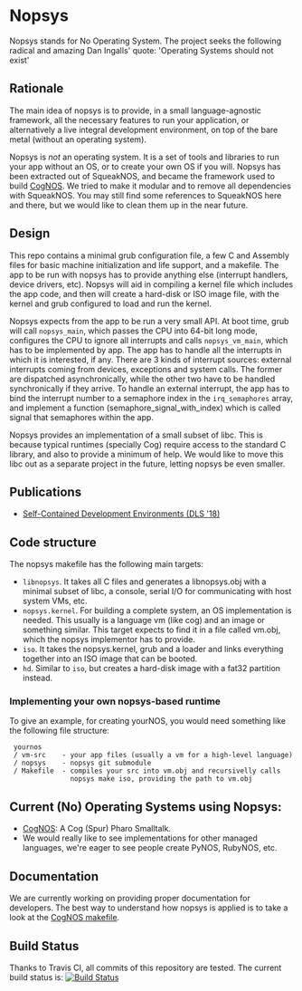 # Nopsys
Nopsys stands for No Operating System. The project seeks the following radical and amazing Dan Ingalls' quote: 'Operating Systems should not exist'

## Rationale
The main idea of nopsys is to provide, in a small language-agnostic framework, all the necessary features to run your application, or alternatively a live integral development environment, on top of the bare metal (without an operating system). 

Nopsys is _not_ an operating system. It is a set of tools and libraries to run your app without an OS, or to create your own OS if you will. Nopsys has been extracted out of SqueakNOS, and became the framework used to build [CogNOS](https://github.com/nopsys/CogNOS). We tried to make it modular and to remove all dependencies with SqueakNOS. You may still find some references to SqueakNOS here and there, but we would like to clean them up in the near future.

## Design

This repo contains a minimal grub configuration file, a few C and Assembly files for basic machine initialization and life support, and a makefile. The app to be run with nopsys has to provide anything else (interrupt handlers, device drivers, etc). Nopsys will aid in compiling a kernel file which includes the app code, and then will create a hard-disk or ISO image file, with the kernel and grub configured to load and run the kernel. 

Nopsys expects from the app to be run a very small API. At boot time, grub will call `nopsys_main`, which passes the CPU into 64-bit long mode, configures the CPU to ignore all interrupts and calls `nopsys_vm_main`, which has to be implemented by app. The app has to handle all the interrupts in which it is interested, if any. There are 3 kinds of interrupt sources: external interrupts coming from devices, exceptions and system calls. The former are dispatched asynchronically, while the other two have to be handled synchronically if they arrive. To handle an external interrupt, the app has to bind the interrupt number to a semaphore index in the `irq_semaphores` array, and implement a function (semaphore_signal_with_index) which is called signal that semaphores within the app.

Nopsys provides an implementation of a small subset of libc. This is because typical runtimes (specially Cog) require access to the standard C library, and also to provide a minimum of help. We would like to move this libc out as a separate project in the future, letting nopsys be even smaller.

## Publications
- [Self-Contained Development Environments (DLS '18)](https://charig.github.io/assets/papers/SCDE-DLS.pdf)

## Code structure

The nopsys makefile has the following main targets: 
 - `libnopsys`. It takes all C files and generates a libnopsys.obj with a minimal subset of libc, a console, serial I/O for communicating with host system VMs, etc. 
 - `nopsys.kernel`. For building a complete system, an OS implementation is needed. This usually is a language vm (like cog) and an image or something similar. This target expects to find it in a file called vm.obj, which the nopsys implementor has to provide.
 - `iso`. It takes the nopsys.kernel, grub and a loader and links everything together into an ISO image that can be booted.
 - `hd`. Similar to `iso`, but creates a hard-disk image with a fat32 partition instead.
 
### Implementing your own nopsys-based runtime

To give an example, for creating yourNOS, you would need something like the following file structure:

     yournos 
     / vm-src    - your app files (usually a vm for a high-level language)
     / nopsys    - nopsys git submodule
     / Makefile  - compiles your src into vm.obj and recursivelly calls
                   nopsys make iso, providing the path to vm.obj

## Current (No) Operating Systems using Nopsys:
 * [CogNOS](https://github.com/nopsys/CogNOS): A Cog (Spur) Pharo Smalltalk.
 * We would really like to see implementations for other managed languages, we're eager to see people create PyNOS, RubyNOS, etc.

## Documentation
We are currently working on providing proper documentation for developers. The best way to understand how nopsys is applied is to take a look at the [CogNOS makefile](https://github.com/nopsys/opensmalltalk-vm/blob/Cog/platforms/nopsys/Makefile).

Build Status
------------

Thanks to Travis CI, all commits of this repository are tested.
The current build status is: [![Build Status](
https://travis-ci.org/nopsys/nopsys.png)](https://travis-ci.org/nopsys/nopsys)
